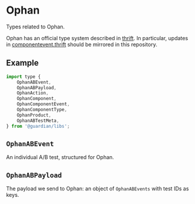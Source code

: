 # Ophan

Types related to Ophan.

Ophan has an official type system described in [thrift](https://github.com/guardian/ophan/tree/abb022b43a1fa3922a6cf24478c4a8982cd13b79/event-model/src/main/thrift). In particular, updates in [componentevent.thrift](https://github.com/guardian/ophan/blob/abb022b43a1fa3922a6cf24478c4a8982cd13b79/event-model/src/main/thrift/componentevent.thrift) should be mirrored in this repository.

## Example

```js
import type {
    OphanABEvent,
    OphanABPayload,
    OphanAction,
    OphanComponent,
    OphanComponentEvent,
    OphanComponentType,
    OphanProduct,
    OphanABTestMeta,
} from '@guardian/libs';
```

## `OphanABEvent`

An individual A/B test, structured for Ophan.

## `OphanABPayload`

The payload we send to Ophan: an object of `OphanABEvents` with test IDs as keys.
